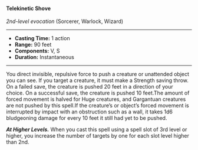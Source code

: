 #### Telekinetic Shove
*2nd-level evocation* (Sorcerer, Warlock, Wizard)
___
- **Casting Time:** 1 action
- **Range:** 90 feet
- **Components:** V, S
- **Duration:** Instantaneous
---
You direct invisible, repulsive force to push a creature or unattended object you can see. If you target a creature, it must make a Strength saving throw. On a failed save, the creature is pushed 20 feet in a direction of your choice. On a successful save, the creature is pushed 10 feet.The amount of forced movement is halved for Huge creatures, and Gargantuan creatures are not pushed by this spell.If the creature’s or object’s forced movement is interrupted by impact with an obstruction such as a wall, it takes 1d6 bludgeoning damage for every 10 feet it still had yet to be pushed.

***At Higher Levels.*** When you cast this spell using a spell slot of 3rd level or higher, you increase the number of targets by one for each slot level higher than 2nd.
